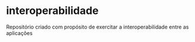# interoperabilidade
Repositório criado com propósito de exercitar a interoperabilidade entre as aplicações
